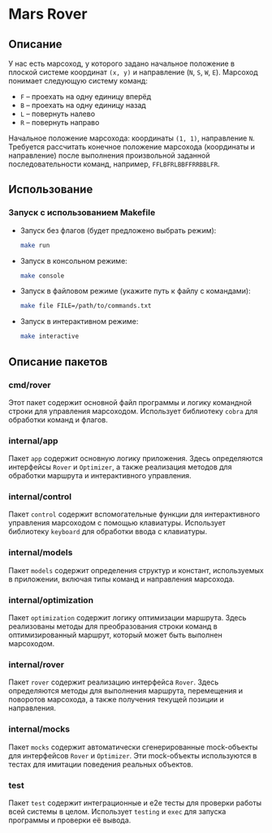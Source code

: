# Mars Rover

## Описание

У нас есть марсоход, у которого задано начальное положение в плоской системе координат `(x, y)` и направление (`N`, `S`, `W`, `E`). Марсоход понимает следующую систему команд:
- `F` – проехать на одну единицу вперёд
- `B` – проехать на одну единицу назад
- `L` – повернуть налево
- `R` – повернуть направо

Начальное положение марсохода: координаты `(1, 1)`, направление `N`. Требуется рассчитать конечное положение марсохода (координаты и направление) после выполнения произвольной заданной последовательности команд, например, `FFLBFRLBBFFRRBBLFR`.

## Использование

### Запуск с использованием Makefile

- Запуск без флагов (будет предложено выбрать режим):
    ```sh
    make run
    ```

- Запуск в консольном режиме:
    ```sh
    make console
    ```

- Запуск в файловом режиме (укажите путь к файлу с командами):
    ```sh
    make file FILE=/path/to/commands.txt
    ```

- Запуск в интерактивном режиме:
    ```sh
    make interactive
    ```

## Описание пакетов

### cmd/rover

Этот пакет содержит основной файл программы и логику командной строки для управления марсоходом. Использует библиотеку `cobra` для обработки команд и флагов.

### internal/app

Пакет `app` содержит основную логику приложения. Здесь определяются интерфейсы `Rover` и `Optimizer`, а также реализация методов для обработки маршрута и интерактивного управления.

### internal/control

Пакет `control` содержит вспомогательные функции для интерактивного управления марсоходом с помощью клавиатуры. Использует библиотеку `keyboard` для обработки ввода с клавиатуры.

### internal/models

Пакет `models` содержит определения структур и констант, используемых в приложении, включая типы команд и направления марсохода.

### internal/optimization

Пакет `optimization` содержит логику оптимизации маршрута. Здесь реализованы методы для преобразования строки команд в оптимизированный маршрут, который может быть выполнен марсоходом.

### internal/rover

Пакет `rover` содержит реализацию интерфейса `Rover`. Здесь определяются методы для выполнения маршрута, перемещения и поворотов марсохода, а также получения текущей позиции и направления.

### internal/mocks

Пакет `mocks` содержит автоматически сгенерированные mock-объекты для интерфейсов `Rover` и `Optimizer`. Эти mock-объекты используются в тестах для имитации поведения реальных объектов.

### test

Пакет `test` содержит интеграционные и e2e тесты для проверки работы всей системы в целом. Использует `testing` и `exec` для запуска программы и проверки её вывода.

